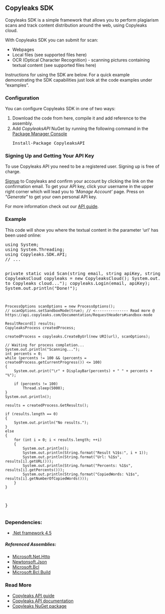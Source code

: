<h2>Copyleaks SDK</h2>
<p>
Copyleaks SDK is a simple framework that allows you to perform plagiarism scans and track content distribution around the web, using Copyleaks cloud.
</p>
<p>
With Copyleaks SDK you can submit for scan:  
<ul>
<li>Webpages</li>
<li>Local files (see supported files here)</li>
<li>OCR (Optical Character Recognition) - scanning pictures containing textual content (see supported files here)</li>
</ul>
Instructions for using the SDK are below. For a quick example demonstrating the SDK capabilities just look at the code examples under “examples”.
</p>
<h3>Configuration</h3>
<p>You can configure Copyleaks SDK in one of two ways:</p>
<ol>
<li>Download the code from here, compile it and add reference to the assembly.</li>
<li>Add <i>CopyleaksAPI</i> NuGet by running the following command in the <a href="http://docs.nuget.org/consume/package-manager-console">Package Manager Console</a></li>
<pre>
Install-Package CopyleaksAPI
</pre>
</ol>
<h3>Signing Up and Getting Your API Key</h3>
 <p>To use Copyleaks API you need to be a registered user. Signing up is free of charge.</p>
 <p><a href="https://copyleaks.com/Account/Signup">Signup</a> to Copyleaks and confirm your account by clicking the link on the confirmation email. To get your API key, click your username in the upper right corner which will lead you to <i>‘Manage Account’</i> page. Press on <i>"Generate"</i> to get your own personal API key.</p>
 <p>For more information check out our <a href="https://api.copyleaks.com/Guides/HowToUse">API guide</a>.</p>
<h3>Example</h3>
<p>This code will show you where the textual content in the parameter ‘url’ has been used online:</p>
<pre>
using System;
using System.Threading;
using Copyleaks.SDK.API;
// ...

private static void Scan(string email, string apiKey, string url)
{
    CopyleaksCloud copyleaks = new CopyleaksCloud();
    System.out.print("Login to Copyleaks cloud...");
    copyleaks.Login(email, apiKey);
    System.out.println("Done!");

    ProcessOptions scanOptions = new ProcessOptions();
    // scanOptions.setSandboxMode(true); // <--------------- Read more @ https://api.copyleaks.com/Documentation/RequestHeaders#sandbox-mode

    ResultRecord[] results;
    CopyleaksProcess createdProcess;

    createdProcess = copyleaks.CreateByUrl(new URI(url), scanOptions);

    // Waiting for process completion...
    System.out.println("Scanning...");
    int percents = 0;
    while (percents != 100 && (percents = createdProcess.getCurrentProgress()) <= 100)
    {
        System.out.print("\r" + DisplayBar(percents) + " " + percents + "%");

        if (percents != 100)
            Thread.sleep(5000);
    }
    System.out.println();

    results = createdProcess.GetResults();

    if (results.length == 0)
    {
        System.out.println("No results.");
    }
    else
    {
        for (int i = 0; i < results.length; ++i)
        {
            System.out.println();
            System.out.println(String.format("Result %1$s:", i + 1));
            System.out.println(String.format("Url: %1$s", results[i].getURL()));
            System.out.println(String.format("Percents: %1$s", results[i].getPercents()));
            System.out.println(String.format("CopiedWords: %1$s", results[i].getNumberOfCopiedWords()));
        }
    }
}
</pre>
<h3>Dependencies:</h3>
<ul>
<li><a href="http://www.microsoft.com/en-us/download/details.aspx?id=30653">.Net framework 4.5</a></li>
</ul>
<h5>Referenced Assemblies:</h5>
<ul>
<li><a href="https://www.nuget.org/packages/Microsoft.Net.Http">Microsoft.Net.Http</a></li>
<li><a href="https://www.nuget.org/packages/Newtonsoft.Json">Newtonsoft.Json</a></li>
<li><a href="https://www.nuget.org/packages/Microsoft.Bcl">Microsoft.Bcl</a></li>
<li><a href="https://www.nuget.org/packages/Microsoft.Bcl.Build/1.0.21">Microsoft.Bcl.Build</a></li>
</ul>

<h3>Read More</h3>
<ul>
<li><a href="https://api.copyleaks.com/Guides/HowToUse">Copyleaks API guide</a></li>
<li><a href="https://api.copyleaks.com/Documentation">Copyleaks API documentation</a></li>
<li><a href="https://www.nuget.org/packages/CopyleaksAPI/">Copyleaks NuGet package</a></li>
</ul>
